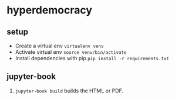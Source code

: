 # hyperdemocracy

## setup

- Create a virtual env `virtualenv venv`
- Activate virtual env `source venv/bin/activate`
- Install dependencies with pip `pip install -r requirements.txt`

## jupyter-book 

1. `jupyter-book build` builds the HTML or PDF. 